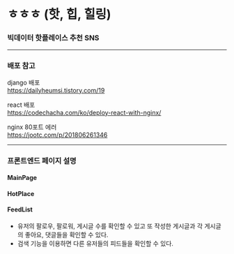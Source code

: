 # ㅎㅎㅎ (핫, 힙, 힐링)
### 빅데이터 핫플레이스 추천 SNS



---
### 배포 참고


django 배포   
https://dailyheumsi.tistory.com/19   

react 배포   
https://codechacha.com/ko/deploy-react-with-nginx/   

nginx 80포트 에러   
https://jootc.com/p/201806261346   

---
### 프론트엔드 페이지 설명

#### MainPage


#### HotPlace


#### FeedList
- 유저의 팔로우, 팔로워, 게시글 수를 확인할 수 있고 또 작성한 게시글과 각 게시글의 좋아요, 댓글들을 확인할 수 있다.
- 검색 기능을 이용하면 다른 유저들의 피드들을 확인할 수 있다.
